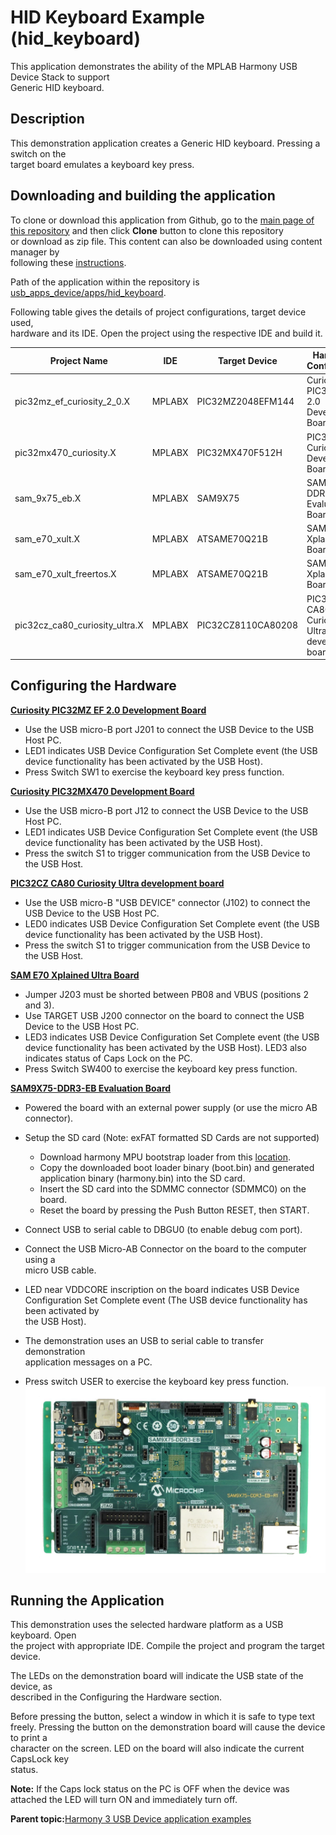 # HID Keyboard Example \(hid\_keyboard\)

This application demonstrates the ability of the MPLAB Harmony USB Device Stack to support<br /> Generic HID keyboard.

## **Description**

This demonstration application creates a Generic HID keyboard. Pressing a switch on the<br /> target board emulates a keyboard key press.

## **Downloading and building the application**

To clone or download this application from Github, go to the [main page of this repository](https://github.com/Microchip-MPLAB-Harmony/usb_apps_device) and then click **Clone** button to clone this repository<br /> or download as zip file. This content can also be downloaded using content manager by<br /> following these [instructions](https://github.com/Microchip-MPLAB-Harmony/contentmanager/wiki).

Path of the application within the repository is [usb\_apps\_device/apps/hid\_keyboard](https://github.com/Microchip-MPLAB-Harmony/usb_apps_device/tree/master/apps/hid_keyboard).

Following table gives the details of project configurations, target device used,<br /> hardware and its IDE. Open the project using the respective IDE and build it.

|Project Name|IDE|Target Device|Hardware / Configuration|
|------------|---|-------------|------------------------|
|pic32mz\_ef\_curiosity\_2\_0.X|MPLABX|PIC32MZ2048EFM144|Curiosity PIC32MZ EF 2.0 Development Board|
|pic32mx470\_curiosity.X|MPLABX|PIC32MX470F512H|PIC32MX Curiosity Development Board|
|sam\_9x75\_eb.X|MPLABX|SAM9X75|SAM9X75-DDR3-EB Evaluation Board|
|sam\_e70\_xult.X|MPLABX|ATSAME70Q21B|SAM E70 Xplained Ultra Board|
|sam\_e70\_xult\_freertos.X|MPLABX|ATSAME70Q21B|SAM E70 Xplained Ultra Board|
|pic32cz\_ca80\_curiosity\_ultra.X|MPLABX|PIC32CZ8110CA80208|PIC32CZ CA80 Curiosity Ultra development board|

## **Configuring the Hardware**

**[Curiosity PIC32MZ EF 2.0 Development Board](https://www.microchip.com/Developmenttools/ProductDetails/DM320209)**

-   Use the USB micro-B port J201 to connect the USB Device to the USB Host PC.
-   LED1 indicates USB Device Configuration Set Complete event \(the USB device functionality has been activated by the USB Host\).
-   Press Switch SW1 to exercise the keyboard key press function.

**[Curiosity PIC32MX470 Development Board](https://www.microchip.com/Developmenttools/ProductDetails/dm320103)**

-   Use the USB micro-B port J12 to connect the USB Device to the USB Host PC.
-   LED1 indicates USB Device Configuration Set Complete event \(the USB device functionality has been activated by the USB Host\).
-   Press the switch S1 to trigger communication from the USB Device to the USB Host.

**[PIC32CZ CA80 Curiosity Ultra development board](https://www.microchip.com/en-us/development-tool/ea61x20a)**

-   Use the USB micro-B "USB DEVICE" connector \(J102\) to connect the USB Device to the USB Host PC.
-   LED0 indicates USB Device Configuration Set Complete event \(the USB device functionality has been activated by the USB Host\).
-   Press the switch S1 to trigger communication from the USB Device to the USB Host.

**[SAM E70 Xplained Ultra Board](https://www.microchip.com/DevelopmentTools/ProductDetails/PartNO/DM320113)**

-   Jumper J203 must be shorted between PB08 and VBUS \(positions 2 and 3\).
-   Use TARGET USB J200 connector on the board to connect the USB Device to the USB Host PC.
-   LED3 indicates USB Device Configuration Set Complete event \(the USB device functionality has been activated by the USB Host\). LED3 also indicates status of Caps Lock on the PC.
-   Press Switch SW400 to exercise the keyboard key press function.

**[SAM9X75-DDR3-EB Evaluation Board](https://www.microchip.com/en-us/development-tool/EA14J50A)**

-   Powered the board with an external power supply \(or use the micro AB<br /> connector\).

-   Setup the SD card \(Note: exFAT formatted SD Cards are not supported\)

    -   Download harmony MPU bootstrap loader from this [location](https://github.com/Microchip-MPLAB-Harmony/usb_apps_device/tree/master/deps/at91bootstrap_sam_9x7_binaries/boot.bin).
    -   Copy the downloaded boot loader binary \(boot.bin\) and generated application binary \(harmony.bin\) into the SD card.
    -   Insert the SD card into the SDMMC connector \(SDMMC0\) on the board.
    -   Reset the board by pressing the Push Button RESET, then START.
-   Connect USB to serial cable to DBGU0 \(to enable debug com port\).

-   Connect the USB Micro-AB Connector on the board to the computer using a<br /> micro USB cable.

-   LED near VDDCORE inscription on the board indicates USB Device<br /> Configuration Set Complete event \(The USB device functionality has been activated by<br /> the USB Host\).

-   The demonstration uses an USB to serial cable to transfer demonstration<br /> application messages on a PC.

-   Press switch USER to exercise the keyboard key press function.![](GUID-8F485B5C-0DFC-47B7-A493-8B8AA7796BD8-low.png)


## **Running the Application**

This demonstration uses the selected hardware platform as a USB keyboard. Open<br /> the project with appropriate IDE. Compile the project and program the target device.

The LEDs on the demonstration board will indicate the USB state of the device, as<br /> described in the Configuring the Hardware section.

Before pressing the button, select a window in which it is safe to type text<br /> freely. Pressing the button on the demonstration board will cause the device to print a<br /> character on the screen. LED on the board will also indicate the current CapsLock key<br /> status.

**Note:** If the Caps lock status on the PC is OFF when the device was<br /> attached the LED will turn ON and immediately turn off.

**Parent topic:**[Harmony 3 USB Device application examples](GUID-90055758-897E-445A-8A8B-CE4EBF3930A7.md)

